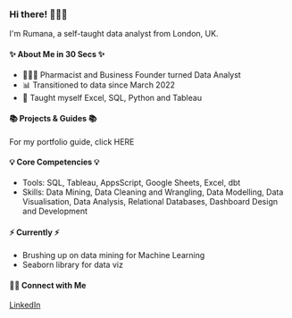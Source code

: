 ### Hi there! 🙋🏻‍♀️
I'm Rumana, a self-taught data analyst from London, UK.

#### ✨ About Me in 30 Secs ✨

- 👩🏻‍💻 Pharmacist and Business Founder turned Data Analyst
- 📊 Transitioned to data since March 2022
- 📝 Taught myself Excel, SQL, Python and Tableau

#### 📚 Projects & Guides 📚
For my portfolio guide, click HERE

#### 💡 Core Competencies 💡
- Tools: SQL, Tableau, AppsScript, Google Sheets, Excel, dbt
- Skills: Data Mining, Data Cleaning and Wrangling, Data Modelling, Data Visualisation, Data Analysis, Relational Databases, Dashboard Design and Development

#### ⚡️ Currently ⚡️
- Brushing up on data mining for Machine Learning
- Seaborn library for data viz

#### 🙌🏻 Connect with Me
[LinkedIn](https://www.linkedin.com/in/rumanapatel/)


